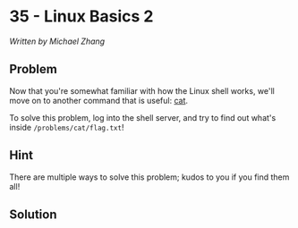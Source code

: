 # 35 - Linux Basics 2

*Written by Michael Zhang*

## Problem

Now that you're somewhat familiar with how the Linux shell works, we'll move on to another command that is useful: [cat](http://linux.die.net/man/1/cat).

To solve this problem, log into the shell server, and try to find out what's inside `/problems/cat/flag.txt`!

## Hint

There are multiple ways to solve this problem; kudos to you if you find them all!

## Solution

